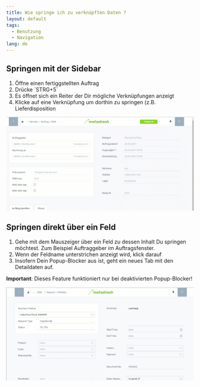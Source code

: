 ```yaml
---
title: Wie springe ich zu verknüpften Daten ?
layout: default
tags:
  - Benutzung
  - Navigation
lang: de
---
```


## Springen mit der Sidebar
1. Öffne einen fertiggstellten Auftrag
2. Drücke ´STRG+5´
3. Es öffnet sich ein Reiter der Dir mögliche Verknüpfungen anzeigt
4. Klicke auf eine Verknüpfung um dorthin zu springen (z.B. Lieferdisposition

![](assets/springezusidebar.gif)

## Springen direkt über ein Feld
1. Gehe mit dem Mauszeiger über ein Feld zu dessen Inhalt Du springen möchtest. Zum Beispiel Auftraggeber im Auftragsfenster.
1. Wenn der Feldname unterstrichen anzeigt wird, klick darauf
1. Insofern Dein Popup-Blocker aus ist, geht ein neues Tab mit den Detaildaten auf.

**Important**: Dieses Feature funktioniert nur bei deaktivierten Popup-Blocker!


![](../EN/assets/jumpto.gif)
